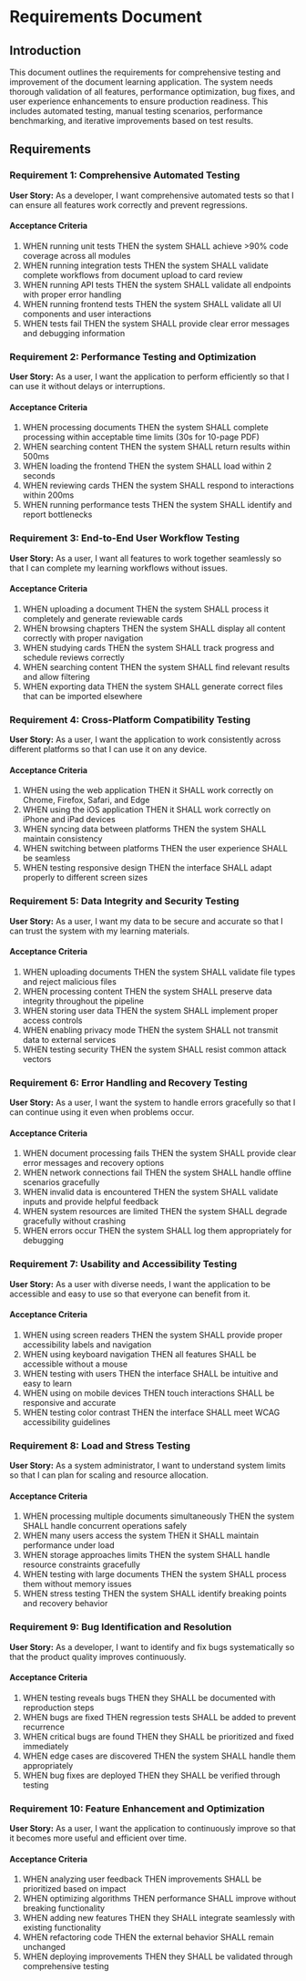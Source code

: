 # Requirements Document

## Introduction

This document outlines the requirements for comprehensive testing and improvement of the document learning application. The system needs thorough validation of all features, performance optimization, bug fixes, and user experience enhancements to ensure production readiness. This includes automated testing, manual testing scenarios, performance benchmarking, and iterative improvements based on test results.

## Requirements

### Requirement 1: Comprehensive Automated Testing

**User Story:** As a developer, I want comprehensive automated tests so that I can ensure all features work correctly and prevent regressions.

#### Acceptance Criteria

1. WHEN running unit tests THEN the system SHALL achieve >90% code coverage across all modules
2. WHEN running integration tests THEN the system SHALL validate complete workflows from document upload to card review
3. WHEN running API tests THEN the system SHALL validate all endpoints with proper error handling
4. WHEN running frontend tests THEN the system SHALL validate all UI components and user interactions
5. WHEN tests fail THEN the system SHALL provide clear error messages and debugging information

### Requirement 2: Performance Testing and Optimization

**User Story:** As a user, I want the application to perform efficiently so that I can use it without delays or interruptions.

#### Acceptance Criteria

1. WHEN processing documents THEN the system SHALL complete processing within acceptable time limits (30s for 10-page PDF)
2. WHEN searching content THEN the system SHALL return results within 500ms
3. WHEN loading the frontend THEN the system SHALL load within 2 seconds
4. WHEN reviewing cards THEN the system SHALL respond to interactions within 200ms
5. WHEN running performance tests THEN the system SHALL identify and report bottlenecks

### Requirement 3: End-to-End User Workflow Testing

**User Story:** As a user, I want all features to work together seamlessly so that I can complete my learning workflows without issues.

#### Acceptance Criteria

1. WHEN uploading a document THEN the system SHALL process it completely and generate reviewable cards
2. WHEN browsing chapters THEN the system SHALL display all content correctly with proper navigation
3. WHEN studying cards THEN the system SHALL track progress and schedule reviews correctly
4. WHEN searching content THEN the system SHALL find relevant results and allow filtering
5. WHEN exporting data THEN the system SHALL generate correct files that can be imported elsewhere

### Requirement 4: Cross-Platform Compatibility Testing

**User Story:** As a user, I want the application to work consistently across different platforms so that I can use it on any device.

#### Acceptance Criteria

1. WHEN using the web application THEN it SHALL work correctly on Chrome, Firefox, Safari, and Edge
2. WHEN using the iOS application THEN it SHALL work correctly on iPhone and iPad devices
3. WHEN syncing data between platforms THEN the system SHALL maintain consistency
4. WHEN switching between platforms THEN the user experience SHALL be seamless
5. WHEN testing responsive design THEN the interface SHALL adapt properly to different screen sizes

### Requirement 5: Data Integrity and Security Testing

**User Story:** As a user, I want my data to be secure and accurate so that I can trust the system with my learning materials.

#### Acceptance Criteria

1. WHEN uploading documents THEN the system SHALL validate file types and reject malicious files
2. WHEN processing content THEN the system SHALL preserve data integrity throughout the pipeline
3. WHEN storing user data THEN the system SHALL implement proper access controls
4. WHEN enabling privacy mode THEN the system SHALL not transmit data to external services
5. WHEN testing security THEN the system SHALL resist common attack vectors

### Requirement 6: Error Handling and Recovery Testing

**User Story:** As a user, I want the system to handle errors gracefully so that I can continue using it even when problems occur.

#### Acceptance Criteria

1. WHEN document processing fails THEN the system SHALL provide clear error messages and recovery options
2. WHEN network connections fail THEN the system SHALL handle offline scenarios gracefully
3. WHEN invalid data is encountered THEN the system SHALL validate inputs and provide helpful feedback
4. WHEN system resources are limited THEN the system SHALL degrade gracefully without crashing
5. WHEN errors occur THEN the system SHALL log them appropriately for debugging

### Requirement 7: Usability and Accessibility Testing

**User Story:** As a user with diverse needs, I want the application to be accessible and easy to use so that everyone can benefit from it.

#### Acceptance Criteria

1. WHEN using screen readers THEN the system SHALL provide proper accessibility labels and navigation
2. WHEN using keyboard navigation THEN all features SHALL be accessible without a mouse
3. WHEN testing with users THEN the interface SHALL be intuitive and easy to learn
4. WHEN using on mobile devices THEN touch interactions SHALL be responsive and accurate
5. WHEN testing color contrast THEN the interface SHALL meet WCAG accessibility guidelines

### Requirement 8: Load and Stress Testing

**User Story:** As a system administrator, I want to understand system limits so that I can plan for scaling and resource allocation.

#### Acceptance Criteria

1. WHEN processing multiple documents simultaneously THEN the system SHALL handle concurrent operations safely
2. WHEN many users access the system THEN it SHALL maintain performance under load
3. WHEN storage approaches limits THEN the system SHALL handle resource constraints gracefully
4. WHEN testing with large documents THEN the system SHALL process them without memory issues
5. WHEN stress testing THEN the system SHALL identify breaking points and recovery behavior

### Requirement 9: Bug Identification and Resolution

**User Story:** As a developer, I want to identify and fix bugs systematically so that the product quality improves continuously.

#### Acceptance Criteria

1. WHEN testing reveals bugs THEN they SHALL be documented with reproduction steps
2. WHEN bugs are fixed THEN regression tests SHALL be added to prevent recurrence
3. WHEN critical bugs are found THEN they SHALL be prioritized and fixed immediately
4. WHEN edge cases are discovered THEN the system SHALL handle them appropriately
5. WHEN bug fixes are deployed THEN they SHALL be verified through testing

### Requirement 10: Feature Enhancement and Optimization

**User Story:** As a user, I want the application to continuously improve so that it becomes more useful and efficient over time.

#### Acceptance Criteria

1. WHEN analyzing user feedback THEN improvements SHALL be prioritized based on impact
2. WHEN optimizing algorithms THEN performance SHALL improve without breaking functionality
3. WHEN adding new features THEN they SHALL integrate seamlessly with existing functionality
4. WHEN refactoring code THEN the external behavior SHALL remain unchanged
5. WHEN deploying improvements THEN they SHALL be validated through comprehensive testing